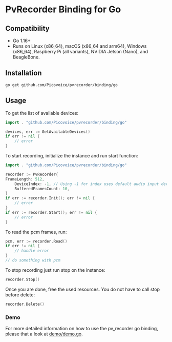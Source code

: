 # PvRecorder Binding for Go

## Compatibility

- Go 1.16+
- Runs on Linux (x86_64), macOS (x86_64 and arm64), Windows (x86_64), Raspberry Pi (all variants), NVIDIA Jetson (Nano), and BeagleBone.

## Installation

```console
go get github.com/Picovoice/pvrecorder/binding/go
```

## Usage

To get the list of available devices:

```go
import . "github.com/Picovoice/pvrecorder/binding/go"

devices, err := GetAvailableDevices()
if err != nil {
    // error
}
```

To start recording, initialize the instance and run start function:

```go
import . "github.com/Picovoice/pvrecorder/binding/go"

recorder := PvRecorder{
FrameLength: 512,
    DeviceIndex: -1, // Using -1 for index uses default audio input device.
    BufferedFramesCount: 10,
}
if err := recorder.Init(); err != nil {
    // error
}
if err := recorder.Start(); err != nil {
    // error
}
```

To read the pcm frames, run:

```go
pcm, err := recorder.Read()
if err != nil {
    // handle error
}
// do something with pcm
```

To stop recording just run stop on the instance:

```go
recorder.Stop()
```

Once you are done, free the used resources. You do not have to call stop before delete:

```go
recorder.Delete()
```

### Demo

For more detailed information on how to use the pv_recorder go binding, please that a look at [demo/demo.go](../../demo/go/demo.go). 
